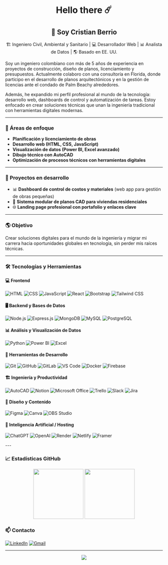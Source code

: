 
<h1 align="center"> Hello there ☄️</h1>
<h2 align="center">👋 Soy Cristian Berrio</h2>
<p align="center">🏗️ Ingeniero Civil, Ambiental y Sanitario | 💻 Desarrollador Web | 📊 Analista de Datos | 🌎 Basado en EE. UU. </p>

Soy un ingeniero colombiano con más de 5 años de experiencia en proyectos de construcción, diseño de planos, licenciamiento y presupuestos. Actualmente colaboro con una consultoría en Florida, donde participo en el desarrollo de planos arquitectónicos y en la gestión de licencias ante el condado de Palm Beachy alrededores.

Además, he expandido mi perfil profesional al mundo de la tecnología: desarrollo web, dashboards de control y automatización de tareas. Estoy enfocado en crear soluciones técnicas que unan la ingeniería tradicional con herramientas digitales modernas.

---

### 🚀 Áreas de enfoque

- **Planificación y licenciamiento de obras**  
- **Desarrollo web (HTML, CSS, JavaScript)**  
- **Visualización de datos (Power BI, Excel avanzado)**  
- **Dibujo técnico con AutoCAD**  
- **Optimización de procesos técnicos con herramientas digitales**

---

### 💼 Proyectos en desarrollo

- 📊 **Dashboard de control de costos y materiales** (web app para gestión de obras pequeñas)
- 📐 **Sistema modular de planos CAD para viviendas residenciales**
- 🌐 **Landing page profesional con portafolio y enlaces clave**

---

### 🌎 Objetivo

Crear soluciones digitales para el mundo de la ingeniería y migrar mi carrera hacia oportunidades globales en tecnología, sin perder mis raíces técnicas.

---

### 🛠️ Tecnologías y Herramientas
<p align="center">

#### 💻 **Frontend**
![HTML](https://img.shields.io/badge/HTML5-E34F26?style=for-the-badge&logo=html5&logoColor=white)
![CSS](https://img.shields.io/badge/CSS3-1572B6?style=for-the-badge&logo=css3&logoColor=white)
![JavaScript](https://img.shields.io/badge/JavaScript-F7DF1E?style=for-the-badge&logo=javascript&logoColor=black)
![React](https://img.shields.io/badge/React-20232A?style=for-the-badge&logo=react&logoColor=61DAFB)
![Bootstrap](https://img.shields.io/badge/Bootstrap-7952B3?style=for-the-badge&logo=bootstrap&logoColor=white)
![Tailwind CSS](https://img.shields.io/badge/Tailwind_CSS-38B2AC?style=for-the-badge&logo=tailwind-css&logoColor=white)

#### 🖥️ **Backend y Bases de Datos**
![Node.js](https://img.shields.io/badge/Node.js-339933?style=for-the-badge&logo=nodedotjs&logoColor=white)
![Express.js](https://img.shields.io/badge/Express.js-000000?style=for-the-badge&logo=express&logoColor=white)
![MongoDB](https://img.shields.io/badge/MongoDB-47A248?style=for-the-badge&logo=mongodb&logoColor=white)
![MySQL](https://img.shields.io/badge/MySQL-005C84?style=for-the-badge&logo=mysql&logoColor=white)
![PostgreSQL](https://img.shields.io/badge/PostgreSQL-336791?style=for-the-badge&logo=postgresql&logoColor=white)

#### 📊 **Análisis y Visualización de Datos**
![Python](https://img.shields.io/badge/Python-3776AB?style=for-the-badge&logo=python&logoColor=white)
![Power BI](https://img.shields.io/badge/Power%20BI-F2C811?style=for-the-badge&logo=powerbi&logoColor=black)
![Excel](https://img.shields.io/badge/Excel-217346?style=for-the-badge&logo=microsoft-excel&logoColor=white)

#### 🧰 **Herramientas de Desarrollo**
![Git](https://img.shields.io/badge/Git-F05032?style=for-the-badge&logo=git&logoColor=white)
![GitHub](https://img.shields.io/badge/GitHub-000?style=for-the-badge&logo=github&logoColor=white)
![GitLab](https://img.shields.io/badge/GitLab-FC6D26?style=for-the-badge&logo=gitlab&logoColor=white)
![VS Code](https://img.shields.io/badge/VSCode-007ACC?style=for-the-badge&logo=visual-studio-code&logoColor=white)
![Docker](https://img.shields.io/badge/Docker-2496ED?style=for-the-badge&logo=docker&logoColor=white)
![Firebase](https://img.shields.io/badge/Firebase-FFCA28?style=for-the-badge&logo=firebase&logoColor=black)

#### 🏗️ **Ingeniería y Productividad**
![AutoCAD](https://img.shields.io/badge/AutoCAD-E60026?style=for-the-badge&logo=autodesk&logoColor=white)
![Notion](https://img.shields.io/badge/Notion-000000?style=for-the-badge&logo=notion&logoColor=white)
![Microsoft Office](https://img.shields.io/badge/Microsoft_Office-D83B01?style=for-the-badge&logo=microsoft-office&logoColor=white)
![Trello](https://img.shields.io/badge/Trello-0052CC?style=for-the-badge&logo=trello&logoColor=white)
![Slack](https://img.shields.io/badge/Slack-4A154B?style=for-the-badge&logo=slack&logoColor=white)
![Jira](https://img.shields.io/badge/Jira-0052CC?style=for-the-badge&logo=jira&logoColor=white)

#### 🎨 **Diseño y Contenido**
![Figma](https://img.shields.io/badge/Figma-F24E1E?style=for-the-badge&logo=figma&logoColor=white)
![Canva](https://img.shields.io/badge/Canva-00C4CC?style=for-the-badge&logo=canva&logoColor=white)
![OBS Studio](https://img.shields.io/badge/OBS_Studio-302E31?style=for-the-badge&logo=obsstudio&logoColor=white)

#### 🤖 **Inteligencia Artificial / Hosting**
![ChatGPT](https://img.shields.io/badge/ChatGPT-00A67E?style=for-the-badge&logo=openai&logoColor=white)
![OpenAI](https://img.shields.io/badge/OpenAI-412991?style=for-the-badge&logo=openai&logoColor=white)
![Render](https://img.shields.io/badge/Render-46E3B7?style=for-the-badge&logo=render&logoColor=black)
![Netlify](https://img.shields.io/badge/Netlify-00C7B7?style=for-the-badge&logo=netlify&logoColor=white)
![Framer](https://img.shields.io/badge/Framer-0055FF?style=for-the-badge&logo=framer&logoColor=white)
</p>
---

### 📈 Estadísticas GitHub

<p align="center">
  <img src="https://github-readme-stats.vercel.app/api?username=felipeberrio&show_icons=true&theme=radical" height="160" />
  <img src="https://github-readme-stats.vercel.app/api/top-langs/?username=felipeberrio&layout=compact&theme=radical" height="160" />
</p>

### 📫 Contacto

[![LinkedIn](https://img.shields.io/badge/LinkedIn-blue?style=for-the-badge&logo=linkedin&logoColor=white)](https://www.linkedin.com/in/cristianfelipebm)
[![Gmail](https://img.shields.io/badge/Gmail-D14836?style=for-the-badge&logo=gmail&logoColor=white)](mailto:cristianberrio95@gmail.com)

---

<p align="center">
  <img src="https://komarev.com/ghpvc/?username=cristianberrio&label=Visitas+al+perfil&color=blue&style=flat" />
</p>
